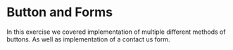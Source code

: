 # Button and Forms
In this exercise we covered implementation of multiple different methods of buttons.  As well as implementation of a contact us form.
